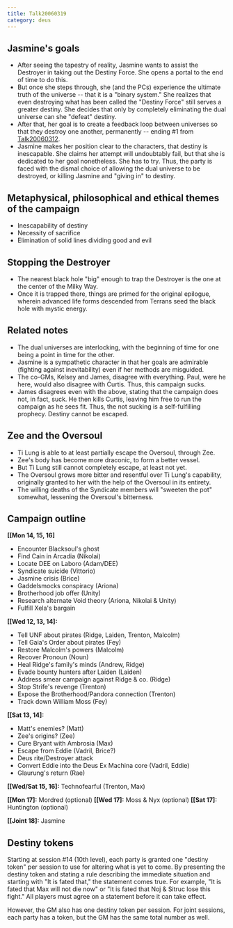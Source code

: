 ```yaml
---
title: Talk20060319
category: deus
---
```

## Jasmine's goals

* After seeing the tapestry of reality, Jasmine wants to assist the Destroyer in taking out the Destiny Force. She opens a portal to the end of time to do this.
* But once she steps through, she (and the PCs) experience the ultimate truth of the universe -- that it is a &quot;binary system.&quot; She realizes that even destroying what has been called the &quot;Destiny Force&quot; still serves a greater destiny. She decides that only by completely eliminating the dual universe can she &quot;defeat&quot; destiny.
* After that, her goal is to create a feedback loop between universes so that they destroy one another, permanently -- ending #1 from [Talk20060312](talk-20060312).
* Jasmine makes her position clear to the characters, that destiny is inescapable. She claims her attempt will undoubtably fail, but that she is dedicated to her goal nonetheless. She has to try. Thus, the party is faced with the dismal choice of allowing the dual universe to be destroyed, or killing Jasmine and &quot;giving in&quot; to destiny.


## Metaphysical, philosophical and ethical themes of the campaign

* Inescapability of destiny
* Necessity of sacrifice
* Elimination of solid lines dividing good and evil


## Stopping the Destroyer

* The nearest black hole &quot;big&quot; enough to trap the Destroyer is the one at the center of the Milky Way.
* Once it is trapped there, things are primed for the original epilogue, wherein advanced life forms descended from Terrans seed the black hole with mystic energy.


## Related notes

* The dual universes are interlocking, with the beginning of time for one being a point in time for the other.
* Jasmine is a sympathetic character in that her goals are admirable (fighting against inevitability) even if her methods are misguided.
* The co-GMs, Kelsey and James, disagree with everything. Paul, were he here, would also disagree with Curtis. Thus, this campaign sucks.
* James disagrees even with the above, stating that the campaign does not, in fact, suck. He then kills Curtis, leaving him free to run the campaign as he sees fit. Thus, the not sucking is a self-fulfilling prophecy. Destiny cannot be escaped.


## Zee and the Oversoul

* Ti Lung is able to at least partially escape the Oversoul, through Zee.
* Zee's body has become more draconic, to form a better vessel.
* But Ti Lung still cannot completely escape, at least not yet.
* The Oversoul grows more bitter and resentful over Ti Lung's capability, originally granted to her with the help of the Oversoul in its entirety.
* The willing deaths of the Syndicate members will &quot;sweeten the pot&quot; somewhat, lessening the Oversoul's bitterness.


## Campaign outline

__[[Mon 14, 15, 16]__
* Encounter Blacksoul's ghost
* Find Cain in Arcadia (Nikolai)
* Locate DEE on Laboro (Adam/DEE)
* Syndicate suicide (Vittorio)
* Jasmine crisis (Brice)
* Gaddelsmocks conspiracy (Ariona)
* Brotherhood job offer (Unity)
* Research alternate Void theory (Ariona, Nikolai &amp; Unity)
* Fulfill Xela's bargain

__[[Wed 12, 13, 14]:__
* Tell UNF about pirates (Ridge, Laiden, Trenton, Malcolm)
* Tell Gaia's Order about pirates (Fey)
* Restore Malcolm's powers (Malcolm)
* Recover Pronoun (Noun)
* Heal Ridge's family's minds (Andrew, Ridge)
* Evade bounty hunters after Laiden (Laiden)
* Address smear campaign against Ridge &amp; co. (Ridge)
* Stop Strife's revenge (Trenton)
* Expose the Brotherhood/Pandora connection (Trenton)
* Track down William Moss (Fey)

__[[Sat 13, 14]:__
* Matt's enemies? (Matt)
* Zee's origins? (Zee)
* Cure Bryant with Ambrosia (Max)
* Escape from Eddie (Vadril, Brice?)
* Deus rite/Destroyer attack
* Convert Eddie into the Deus Ex Machina core (Vadril, Eddie)
* Glaurung's return (Rae)

__[[Wed/Sat 15, 16]:__ Technofearful (Trenton, Max)

__[[Mon 17]:__ Mordred (optional)
__[[Wed 17]:__ Moss &amp; Nyx (optional)
__[[Sat 17]:__ Huntington (optional)

__[[Joint 18]:__ Jasmine


## Destiny tokens

Starting at session #14 (10th level), each party is granted one &quot;destiny token&quot; per session to use for altering what is yet to come. By presenting the destiny token and stating a rule describing the immediate situation and starting with &quot;It is fated that,&quot; the statement comes true. For example, &quot;It is fated that Max will not die now&quot; or &quot;It is fated that Noj &amp; Sitruc lose this fight.&quot; All players must agree on a statement before it can take effect.

However, the GM also has one destiny token per session. For joint sessions, each party has a token, but the GM has the same total number as well.

